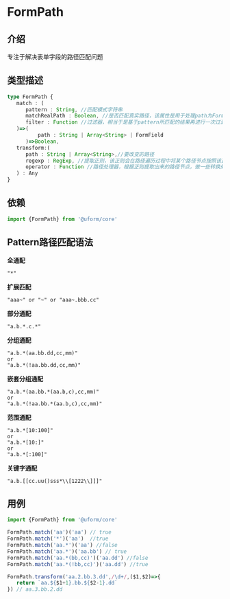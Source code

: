 # FormPath

## 介绍

专注于解决表单字段的路径匹配问题

## 类型描述

```typescript
type FormPath {
   match : (
      pattern : String, //匹配模式字符串
      matchRealPath : Boolean, //是否匹配真实路径，该属性是用于处理path为FormField时，是否匹配完整路径
      filter : Function //过滤器，相当于是基于pattern所匹配的结果再进行一次过滤操作
   )=>(
          path : String | Array<String> | FormField
      )=>Boolean,
   transform:(
      path : String | Array<String>,//要改变的路径
      regexp : RegExp, //提取正则，该正则会在路径遍历过程中将某个路径节点按照该正则提取出来，然后以参数形式放到callback中
      operator : Function //路径处理器，根据正则提取出来的路径节点，做一些转换处理，并返回最终路径
   ) : Any
}
```

## 依赖

```javascript
import {FormPath} from '@uform/core'
```

## Pattern路径匹配语法

**全通配**

    "*"

**扩展匹配**

    "aaa~" or "~" or "aaa~.bbb.cc"

**部分通配**

    "a.b.*.c.*"

**分组通配**

    "a.b.*(aa.bb.dd,cc,mm)"
    or 
    "a.b.*(!aa.bb.dd,cc,mm)"

**嵌套分组通配**

    "a.b.*(aa.bb.*(aa.b,c),cc,mm)"
    or 
    "a.b.*(!aa.bb.*(aa.b,c),cc,mm)"

**范围通配**

    "a.b.*[10:100]"
    or 
    "a.b.*[10:]"
    or 
    "a.b.*[:100]"

**关键字通配**

    "a.b.[[cc.uu()sss*\\[1222\\]]]"

## 用例

```javascript
import {FormPath} from '@uform/core'

FormPath.match('aa')('aa') // true
FormPath.match('*')('aa')  //true
FormPath.match('aa.*')('aa') //false
FormPath.match('aa.*')('aa.bb') // true
FormPath.match('aa.*(bb,cc)')('aa.dd') //false
FormPath.match('aa.*(!bb,cc)')('aa.dd') //true

FormPath.transform('aa.2.bb.3.dd',/\d+/,($1,$2)=>{
   return `aa.${$1+1}.bb.${$2-1}.dd`
}) // aa.3.bb.2.dd
```
